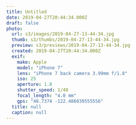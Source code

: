 ```yaml
---
title: Untitled
date: 2019-04-27T20:44:34.000Z
draft: false
photo:
  url: s3/images/2019-04-27-13-44-34.jpg
  thumb: s3/thumbs/2019-04-27-13-44-34.jpg
  preview: s3/previews/2019-04-27-13-44-34.jpg
  created: 2019-04-27T20:44:34.000Z
  exif:
    make: Apple
    model: "iPhone 7"
    lens: "iPhone 7 back camera 3.99mm f/1.8"
    iso: 25
    aperture: 1.8
    shutter_speed: 1/40
    focal_length: "4.0 mm"
    gps: "48.7374 -122.486030555556"
  title: null
  caption: null
---
```

